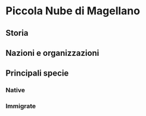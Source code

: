 # Piccola Nube di Magellano

## Storia

## Nazioni e organizzazioni

## Principali specie 

### Native

### Immigrate